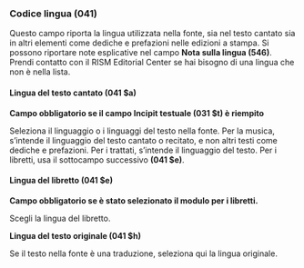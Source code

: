 ### Codice lingua (041)
Questo campo riporta la lingua utilizzata nella fonte, sia nel testo cantato sia in altri elementi come dediche e prefazioni nelle edizioni a stampa. Si possono riportare note esplicative nel campo **Nota sulla lingua (546)**. Prendi contatto con il RISM Editorial Center se hai bisogno di una lingua che non è nella lista.   
  

#### Lingua del testo cantato (041 $a) 

**Campo obbligatorio se il campo Incipit testuale (031 $t) è riempito**

Seleziona il linguaggio o i linguaggi del testo nella fonte. Per la musica, s’intende il linguaggio del testo cantato o recitato, e non altri testi come dediche e prefazioni. Per i trattati, s’intende il linguaggio del testo. Per i libretti, usa il sottocampo successivo **(041 $e)**.

#### Lingua del libretto (041 $e) 

**Campo obbligatorio se è stato selezionato il modulo per i libretti.**

Scegli la lingua del libretto.  
  

**Lingua del testo originale (041 $h)**

Se il testo nella fonte è una traduzione, seleziona qui la lingua originale. 